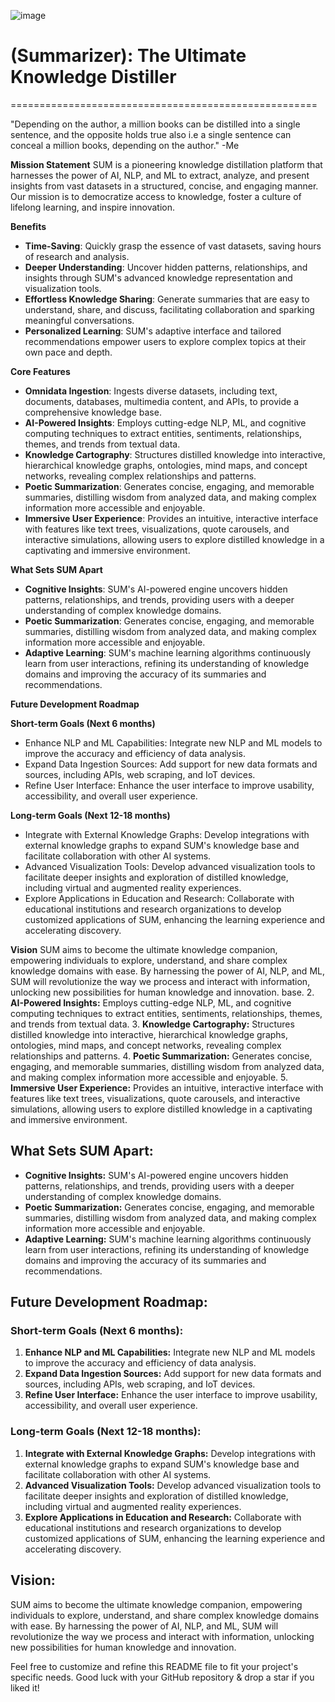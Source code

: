 
![image](https://github.com/OtotaO/SUM/assets/93845604/5749c582-725d-407c-ac6c-06fb8e90ed94)



# (Summarizer): The Ultimate Knowledge Distiller
=====================================================


"Depending on the author, a million books can be distilled into a single sentence, and the opposite holds true also i.e a single sentence can conceal a million books, depending on the author." -Me

**Mission Statement**
SUM is a pioneering knowledge distillation platform that harnesses the power of AI, NLP, and ML to extract, analyze, and present insights from vast datasets in a structured, concise, and engaging manner. Our mission is to democratize access to knowledge, foster a culture of lifelong learning, and inspire innovation.

**Benefits**

* **Time-Saving**: Quickly grasp the essence of vast datasets, saving hours of research and analysis.
* **Deeper Understanding**: Uncover hidden patterns, relationships, and insights through SUM's advanced knowledge representation and visualization tools.
* **Effortless Knowledge Sharing**: Generate summaries that are easy to understand, share, and discuss, facilitating collaboration and sparking meaningful conversations.
* **Personalized Learning**: SUM's adaptive interface and tailored recommendations empower users to explore complex topics at their own pace and depth.

**Core Features**

* **Omnidata Ingestion**: Ingests diverse datasets, including text, documents, databases, multimedia content, and APIs, to provide a comprehensive knowledge base.
* **AI-Powered Insights**: Employs cutting-edge NLP, ML, and cognitive computing techniques to extract entities, sentiments, relationships, themes, and trends from textual data.
* **Knowledge Cartography**: Structures distilled knowledge into interactive, hierarchical knowledge graphs, ontologies, mind maps, and concept networks, revealing complex relationships and patterns.
* **Poetic Summarization**: Generates concise, engaging, and memorable summaries, distilling wisdom from analyzed data, and making complex information more accessible and enjoyable.
* **Immersive User Experience**: Provides an intuitive, interactive interface with features like text trees, visualizations, quote carousels, and interactive simulations, allowing users to explore distilled knowledge in a captivating and immersive environment.

**What Sets SUM Apart**

* **Cognitive Insights**: SUM's AI-powered engine uncovers hidden patterns, relationships, and trends, providing users with a deeper understanding of complex knowledge domains.
* **Poetic Summarization**: Generates concise, engaging, and memorable summaries, distilling wisdom from analyzed data, and making complex information more accessible and enjoyable.
* **Adaptive Learning**: SUM's machine learning algorithms continuously learn from user interactions, refining its understanding of knowledge domains and improving the accuracy of its summaries and recommendations.

**Future Development Roadmap**

**Short-term Goals (Next 6 months)**

* Enhance NLP and ML Capabilities: Integrate new NLP and ML models to improve the accuracy and efficiency of data analysis.
* Expand Data Ingestion Sources: Add support for new data formats and sources, including APIs, web scraping, and IoT devices.
* Refine User Interface: Enhance the user interface to improve usability, accessibility, and overall user experience.

**Long-term Goals (Next 12-18 months)**

* Integrate with External Knowledge Graphs: Develop integrations with external knowledge graphs to expand SUM's knowledge base and facilitate collaboration with other AI systems.
* Advanced Visualization Tools: Develop advanced visualization tools to facilitate deeper insights and exploration of distilled knowledge, including virtual and augmented reality experiences.
* Explore Applications in Education and Research: Collaborate with educational institutions and research organizations to develop customized applications of SUM, enhancing the learning experience and accelerating discovery.

**Vision**
SUM aims to become the ultimate knowledge companion, empowering individuals to explore, understand, and share complex knowledge domains with ease. By harnessing the power of AI, NLP, and ML, SUM will revolutionize the way we process and interact with information, unlocking new possibilities for human knowledge and innovation. base.
2. **AI-Powered Insights:** Employs cutting-edge NLP, ML, and cognitive computing techniques to extract entities, sentiments, relationships, themes, and trends from textual data.
3. **Knowledge Cartography:** Structures distilled knowledge into interactive, hierarchical knowledge graphs, ontologies, mind maps, and concept networks, revealing complex relationships and patterns.
4. **Poetic Summarization:** Generates concise, engaging, and memorable summaries, distilling wisdom from analyzed data, and making complex information more accessible and enjoyable.
5. **Immersive User Experience:** Provides an intuitive, interactive interface with features like text trees, visualizations, quote carousels, and interactive simulations, allowing users to explore distilled knowledge in a captivating and immersive environment.

**What Sets SUM Apart:**
-------------------------

* **Cognitive Insights:** SUM's AI-powered engine uncovers hidden patterns, relationships, and trends, providing users with a deeper understanding of complex knowledge domains.
* **Poetic Summarization:** Generates concise, engaging, and memorable summaries, distilling wisdom from analyzed data, and making complex information more accessible and enjoyable.
* **Adaptive Learning:** SUM's machine learning algorithms continuously learn from user interactions, refining its understanding of knowledge domains and improving the accuracy of its summaries and recommendations.

**Future Development Roadmap:**
-----------------------------

### Short-term Goals (Next 6 months):

1. **Enhance NLP and ML Capabilities:** Integrate new NLP and ML models to improve the accuracy and efficiency of data analysis.
2. **Expand Data Ingestion Sources:** Add support for new data formats and sources, including APIs, web scraping, and IoT devices.
3. **Refine User Interface:** Enhance the user interface to improve usability, accessibility, and overall user experience.

### Long-term Goals (Next 12-18 months):

1. **Integrate with External Knowledge Graphs:** Develop integrations with external knowledge graphs to expand SUM's knowledge base and facilitate collaboration with other AI systems.
2. **Advanced Visualization Tools:** Develop advanced visualization tools to facilitate deeper insights and exploration of distilled knowledge, including virtual and augmented reality experiences.
3. **Explore Applications in Education and Research:** Collaborate with educational institutions and research organizations to develop customized applications of SUM, enhancing the learning experience and accelerating discovery.

**Vision:**
----------

SUM aims to become the ultimate knowledge companion, empowering individuals to explore, understand, and share complex knowledge domains with ease. By harnessing the power of AI, NLP, and ML, SUM will revolutionize the way we process and interact with information, unlocking new possibilities for human knowledge and innovation.

Feel free to customize and refine this README file to fit your project's specific needs. Good luck with your GitHub repository & drop a star if you liked it!
